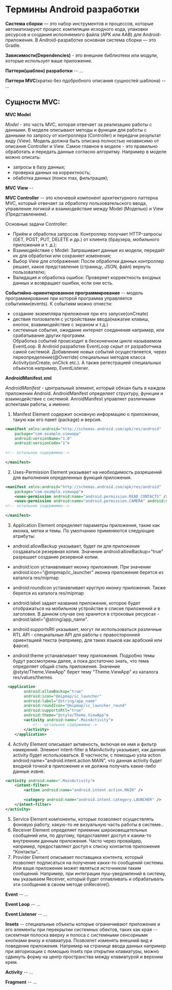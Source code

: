 # Термины Android разработки

**Система сборки** — это набор инструментов и процессов, которые автоматизируют процесс компиляции исходного кода,
упаковки ресурсов и создания исполняемого файла (APK или AAB) для Android-приложения. 
В Android-разработке основная система сборки — это Gradle.

**Зависимости(Dependencies)** - это внешние библиотеки или модули, которые использует  ваше приложение.

**Паттерн(шаблон) разработки** -- ...

**Паттерн MVC**(кратко без пдобробного описания сущностей шаблона) -- ...

## Сущности  MVC:

**MVC Model** 

*Model* - это часть MVC, которая отвечает за реализацию работы с данными.
В моделе описывают методы и функции для работы с данными по запросу от контроллера (Controller) и передачи результат виду (View).
Модель должна быть описана полностью независимо от описания Controller и View. 
Самое главное в моделе - это правильно обработать и передать данные согласно алгоритму.
Например в моделе можно описать:
 - запросы в базу данных;
 - проверка данных на корректность;
 - обаботка данных (поиск max, фильтрация);

**MVC View** --

**MVC Controller** -- это ключевой компонент архитектурного паттерна MVC, который отвечает за обработку пользовательского ввода, управление логикой и взаимодействие между Model (Моделью) и View (Представлением).

Основные задачи Controller:
- Приём и обработка запросов: Контроллер получает HTTP-запросы (GET, POST, PUT, DELETE и др.) от клиента (браузера, мобильного приложения и т. д.);
- Взаимодействие с Model: Запрашивает данные из модели, передаёт их для обработки или сохраняет изменения;
- Выбор View для отображения: После обработки данных контроллер решает, какое представление (страницу, JSON, файл) вернуть пользователю;
- Валидация и обработка ошибок: Проверяет корректность входных данных и возвращает ошибки, если они есть.

**Событийно-ориентированное программирование** -- модель программирование при которой программа управляется событиями(events).
К событиям можно отнести:
- создание экземпляра приложения при его запуске(onCreate)
- дествия ползователя с устройствами ввода(нажатие клавиш, кнопок, взавимодействие с экраном и т.д.)
- системные события, ожидание интернет соединения например, или срабатывание других программ.  
Обработка событий происходит в бесконечном цикле называемом EventLoop.
 В Android разработке EventLoop скрыт от разработчика самой системой.
Добавление новых событий осуществляется, через переопределение(@Override) специальных методов класса Activity(onCreate, onClick etc.).
А также регестрацией специальных объектов например, EventListener.

**AndroidManifest.xml** 

*AndroidManifest* - центральный элемент, который обязан быть в каждом приложении Android. AndroidManifest определяет структуру, функции и взаимодействие с системой.
AnroidManifest управляет различными аспектами работы, а именно:
1) Manifest Element содержит основную информацию о приложении, такую как его пакет (package) и версия. 
```Xml
<manifest xmlns:android="http://schemas.android.com/apk/res/android"
    package="com.example.viewapp"
    android:versionName="1.0"
    android:versionCode="1">
     
<!-- остальное содержимое-->
 
</manifest>
```
2) Uses-Permission Element указывает на необходимость разрешений для выполнения определенных функций приложения.
```Xml
<manifest xmlns:android="http://schemas.android.com/apk/res/android"
    package="com.example.viewapp">
    <uses-permission android:name="android.permission.READ_CONTACTS" />
    <uses-permission android:name="android.permission.CAMERA" android:maxSdkVersion="30" />
<!-- остальное содержимое-->
 
</manifest>
```
3) Application Element определяет параметры приложения, такие как иконка, метки и темы.
По умолчанию применяются следующие атрибуты:

- android:allowBackup указывает, будет ли для приложения создаваться резервная копия. Значение android:allowBackup="true" разрешает создание резервной копии.

- android:icon устанавливает иконку приложения. При значении android:icon="@mipmap/ic_launcher" иконка приложения берется из каталога res/mipmap

- android:roundIcon устанавливает круглую иконку приложения. Также берется из каталога res/mipmap

- android:label задает название приложение, которое будет отображаться на мобильном устройстве в списке приложений и в заголовке. В данном случае оно хранится в строковых ресурсах - android:label="@string/app_name".

- android:supportsRtl указывает, могут ли использоваться различные RTL API - специальные API для работы с правосторонней ориентацией текста (например, для таких языков как арабский или фарси).

- android:theme устанавливает тему приложения. Подробно темы будут рассмотрены далее, а пока достаточно знать, что тема определяет общий стиль приложения. Значение @style/Theme.ViewApp" берет тему "Theme.ViewApp" из каталога res/values/themes

```Xml
 <application
        android:allowBackup="true"
        android:icon="@mipmap/ic_launcher"
        android:label="@string/app_name"
        android:roundIcon="@mipmap/ic_launcher_round"
        android:supportsRtl="true"
        android:theme="@style/Theme.ViewApp">
        <activity android:name=".MainActivity">
            <!-- остальное содержимое-->
        </activity>
    </application>
```
4) Activity Element описывает активность, включая ее имя и фильтр намерений. Элемент intent-filter в MainActivity указывает, как данная activity будет использоваться. В частности, с помощью узла action android:name="android.intent.action.MAIN", что данная activity будет входной точкой в приложение и не должна получать какие-либо данные извне.
```Xml
<activity android:name=".MainActivity">
    <intent-filter>
        <action android:name="android.intent.action.MAIN" />
 
        <category android:name="android.intent.category.LAUNCHER" />
    </intent-filter>
</activity>
```
5) Service Element компоненты, которые позволяют осуществлять фоновую работу, какую-то не визуальную часть работы в системе..
6) Receiver Element определяет приемник широковещательных сообщений или, по другому, предоставляет доступ к каким-то внутренним данным приложения. Часто через провайдер, например, предоставляют доступ к списку контактов приложения “Контакты”..
7) Provider Element описывает поставщика контента, который позволяет подписаться на получение каких-то сообщений системы. Или ваше приложение может являться источником таким сообщений. Например, при интеграции пуш-уведомлений в систему, мы указываем Receiver, который будет отлавливать и обрабатывать эти сообщения в своем методе onReceive().


**Event** -- ...

**Event Loop** -- ...

**Event Listener** -- ...

**Insets** -- специальные объекты которые ограничмвают приложение и его элементы при перекрытии системных обектов, таких как края -- сисемтная полоска вверху и полоса с системными сенсорными кнопками внизу и клавиатура. Позвоялет изменять внешний вид и поведение приложения. Например на странице ввода данных например при авторизации с помощью Insets при открытии клавиатуры, можно сдвинуть форму на центр пространства между клавиатурой и верхним крем.

**Activity** -- ...

**Fragment** -- ... 

